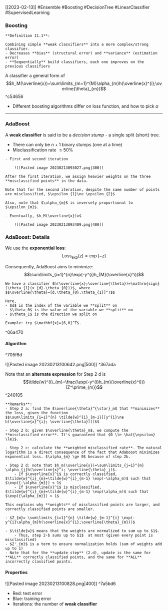 [[2023-02-13]] #Ensemble #Boosting #DecisionTree #LinearClassifier #SupervisedLearning 

### Boosting

```ad-important
**Definition 11.1**:

Combining simple **weak classifiers** into a more complex/strong classifier.
- Decreases **bias** (structural error) and **variance** (estimation error)
- **Sequentially** build classifiers, each one improves on the previous classifiers
```

A classifier a general form of
$$h_M(\overline{x})=\sum\limits_{m=1}^{M}\alpha_{m}h(\overline{x}^{i};\overline{\theta}_{m})$$ ^c54656

- Different boosting algorithms differ on loss function, and how to pick $\alpha$

---

### AdaBoost
A **weak classifier** is said to be a *decision stump* - a single split (short) tree.
- There can only be $n+1$ binary stumps (one at a time)
- Misclassification rate $\le 50\%$

```ad-example
- First and second iteration

	![[Pasted image 20230213093027.png|300]]

After the first iteration, we assign heavier weights on the three **misclassified points** in the data.

Note that for the second iteration, despite the same number of points are misclassified, $\epsilon_{1}\ne \epsilon_{2}$

Also, note that $\alpha_{m}$ is inversely proportional to $\epsilon_{m}$.

- Eventually, $h_M(\overline{x})=$

	![[Pasted image 20230213093409.png|400]]

```

### AdaBoost: Details
We use the **exponential loss**:
$$\mathrm{Loss}_{\mathrm{exp}}(z)=\exp(-z)$$

Consequently, AdaBoost aims to minimize:
$$\sum\limits_{i=1}^{n}\exp(-y^{i}h_{M}(\overline{x}^i))$$

```ad-example
We have a classifier $h(\overline{x};\overline{\theta})=\mathrm{sign}(\theta_{1}(x_{d}-\theta_{0}))$, where
$$\overline{\theta}=[d,\theta_{0},\theta_{1}]^T$$

Here,
- $d$ is the index of the variable we **split** on
- $\theta_0$ is the value of the variable we **split** on
- $\theta_1$ is the direction we split on

Example: try $\mathbf{x}=[6,0]^T$.

```

^06a470


#### Algorithm

^705f6d

![[Pasted image 20230213100642.png|500]] ^367ada

Note that an **alternate expression** for Step 2 d is
$$\tilde{w}^{i}_{m}=\frac{\exp(-y^{i}h_{m}(\overline{x}^i))}{Z^\prime_{m}}$$ ^240105

```ad-note
**Remarks**:
- Step 2 a: find the $\overline{\theta}^{\star}_m$ that **minimizes** the loss, given the function
$$\sum\limits_{i=1}^{n} \tilde{w}^{i}_{m-1}[[y^{i}\ne h(\overline{x}^{i}; \overline{\theta})]]$$

- Step 2 b: given $\overline{\theta}_m$, we compute the **misclassified error**. It's guaranteed that $0 \le \hat{\epsilon} \le1$.

- Step 2 c: calculate the **weighted misclassified rate**. The natural logarithm is a direct consequence of the fact that Adaboost minimizes exponential loss. $\alpha_{m} \ge 0$ because of step 2b.

- Step 2 d: note that $h_m(\overline{x})=\sum\limits_{j=1}^{m} \alpha_{j}h(\overline{x}^i; \overline{\theta}_j)$.
	- If $\overline{x}^i$ is correctly classified, $\tilde{w}^{i}_{m}=\tilde{w}^{i}_{m-1} \exp(-\alpha_m)$ such that $\exp({-\alpha_{m}}) < 1$
	- If $\overline{x}^i$ is misclassified, $\tilde{w}^{i}_{m}=\tilde{w}^{i}_{m-1} \exp(\alpha_m)$ such that $\exp({\alpha_{m}}) > 1$

This explains why **weights** of misclassified points are larger, and correctly classified points are smaller.

- $Z_{m}= \sum\limits_{i=1}^{n} \tilde{w}_{m-1}^{i} \exp(-y^{i}\alpha_{m}h(\overline{x}^{i};\overline{\theta}_{m}))$
```

```ad-important
- $\tilde{w}$ means that the weights are normalized to sum up to $1$. 
	- Thus, step 2-b sums up to $1$  at most (given every point is misclassified)
- $Z'_{m}$ is a term to ensure normalization holds (sum of weights add up to 1)
- Note that for the **update step** (2.d), update is the same for **ALL** correctly classified points, and the same for **ALL** incorrectly classified points.
```

#### Properties
![[Pasted image 20230213100828.png|400]] ^7a5bd6

- Red: test error
- Blue: training error
- Iterations: the number of **weak classifier**